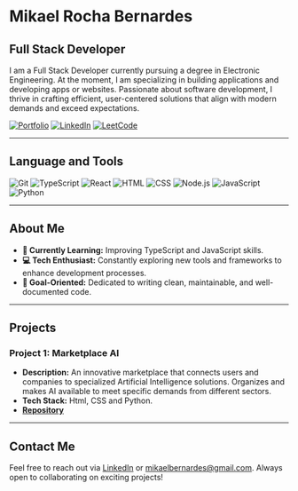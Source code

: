 # Mikael Rocha Bernardes

## Full Stack Developer

I am a Full Stack Developer currently pursuing a degree in Electronic Engineering. At the moment, I am specializing in building applications and developing apps or websites. Passionate about software development, I thrive in crafting efficient, user-centered solutions that align with modern demands and exceed expectations.

[![Portfolio](https://img.shields.io/badge/Portfolio-purple?style=for-the-badge)](your-portfolio-link)
[![LinkedIn](https://img.shields.io/badge/LinkedIn-blue?style=for-the-badge)](your-linkedin-link)
[![LeetCode](https://img.shields.io/badge/LeetCode-yellow?style=for-the-badge)](your-leetcode-link)

---

## Language and Tools

![Git](https://img.shields.io/badge/-Git-F05032?logo=git&logoColor=white&style=for-the-badge)
![TypeScript](https://img.shields.io/badge/-TypeScript-3178C6?logo=typescript&logoColor=white&style=for-the-badge)
![React](https://img.shields.io/badge/-React-61DAFB?logo=react&logoColor=white&style=for-the-badge)
![HTML](https://img.shields.io/badge/-HTML5-E34F26?logo=html5&logoColor=white&style=for-the-badge)
![CSS](https://img.shields.io/badge/-CSS3-1572B6?logo=css3&logoColor=white&style=for-the-badge)
![Node.js](https://img.shields.io/badge/-Node.js-339933?logo=node.js&logoColor=white&style=for-the-badge)
![JavaScript](https://img.shields.io/badge/-JavaScript-F7DF1E?logo=javascript&logoColor=black&style=for-the-badge)
![Python](https://img.shields.io/badge/-Python-3776AB?logo=python&logoColor=white&style=for-the-badge)

---

## About Me

- **🌱 Currently Learning:** Improving TypeScript and JavaScript skills.
- **💻 Tech Enthusiast:** Constantly exploring new tools and frameworks to enhance development processes.
- **🎯 Goal-Oriented:** Dedicated to writing clean, maintainable, and well-documented code.

---

## Projects

### Project 1: Marketplace AI
- **Description:** An innovative marketplace that connects users and companies to specialized Artificial Intelligence solutions. Organizes and makes AI available to meet specific demands from different sectors.
- **Tech Stack:** Html, CSS and Python.
- **[Repository](https://github.com/M1kael-Rocha/marketplace-ai.git)**

---

## Contact Me

Feel free to reach out via [LinkedIn](www.linkedin.com/in/mikael-rocha-bernardes-39b6681a9) or mikaelbernardes@gmail.com. Always open to collaborating on exciting projects!
